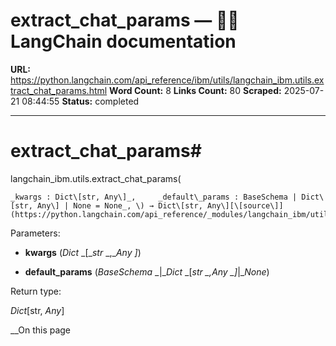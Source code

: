 # extract_chat_params — 🦜🔗 LangChain  documentation

**URL:** https://python.langchain.com/api_reference/ibm/utils/langchain_ibm.utils.extract_chat_params.html
**Word Count:** 8
**Links Count:** 80
**Scraped:** 2025-07-21 08:44:55
**Status:** completed

---

# extract\_chat\_params\#

langchain\_ibm.utils.extract\_chat\_params\(

    _kwargs : Dict\[str, Any\]_,     _default\_params : BaseSchema | Dict\[str, Any\] | None = None_, \) → Dict\[str, Any\][\[source\]](https://python.langchain.com/api_reference/_modules/langchain_ibm/utils.html#extract_chat_params)\#     

Parameters:     

  * **kwargs** \(_Dict_ _\[__str_ _,__Any_ _\]_\)

  * **default\_params** \(_BaseSchema_ _|__Dict_ _\[__str_ _,__Any_ _\]__|__None_\)

Return type:     

_Dict_\[str, _Any_\]

__On this page